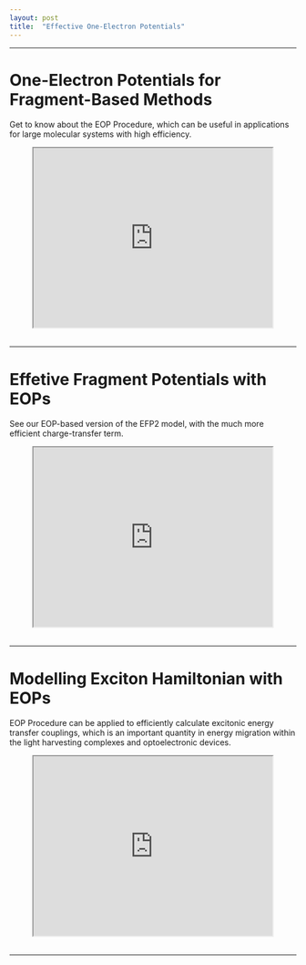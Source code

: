```yaml
---
layout: post
title:  "Effective One-Electron Potentials"
---
```


-------

# One-Electron Potentials for Fragment-Based Methods

Get to know about the EOP Procedure, 
which can be useful in applications for large molecular systems with high efficiency.

<center>
<iframe width="420" height="315"
src="https://youtube.com/embed/sLqVEK6cph0">
</iframe> 
</center>
<br>

-------

# Effetive Fragment Potentials with EOPs

See our EOP-based version of the EFP2 model, with the much more efficient charge-transfer term.

<center>
<iframe width="420" height="315"
src="https://youtube.com/embed/pTMWGE03JEk">
</iframe> 
</center>
<br>

-------

# Modelling Exciton Hamiltonian with EOPs

EOP Procedure can be applied to efficiently calculate excitonic energy transfer couplings, 
which is an important quantity in energy migration within the light harvesting complexes
and optoelectronic devices.


<center>
<iframe width="420" height="315"
src="https://youtube.com/embed/U_KXLMg-Ovs">
</iframe> 
</center>
<br>

-------

